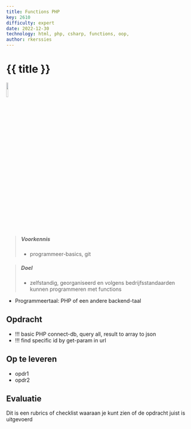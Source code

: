 ```yaml
---
title: Functions PHP
key: 2610
difficulty: expert
date: 2022-12-30
technology: html, php, csharp, functions, oop,
author: rkerssies
---
```



# {{ title }}

<img src="{{ '/_assets/api/PHP-logo.png' | url }}" style="width:10%;">

> ##### Voorkennis
> * programmeer-basics, git

> ##### Doel
> * zelfstandig, georganiseerd en volgens bedrijfsstandaarden kunnen programmeren met functions


* Programmeertaal: PHP of een andere backend-taal

## Opdracht
* !!! basic PHP connect-db, query all, result to array to json
* !!! find specific id by get-param in url

## Op te leveren
 * opdr1
 * opdr2

## Evaluatie
Dit is een rubrics of checklist waaraan je kunt zien of de opdracht juist is uitgevoerd

